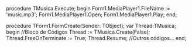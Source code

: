 procedure TMusica.Execute;
begin
  Form1.MediaPlayer1.FileName := 'music.mp3';
  Form1.MediaPlayer1.Open;
  Form1.MediaPlayer1.Play;
end;


procedure TForm1.FormCreate(Sender: TObject);
var
  Thread:TMusica;
begin
//Bloco de Códigos
  Thread := TMusica.Create(False);
  Thread.FreeOnTerminate := True;
  Thread.Resume;
//Outros códigos...
end;
